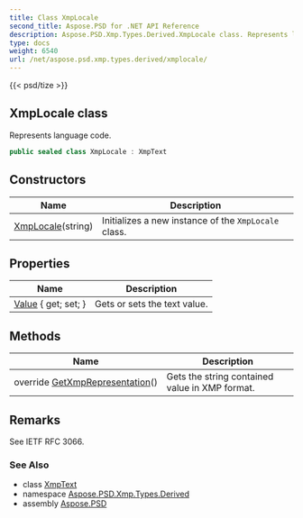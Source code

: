 ```yaml
---
title: Class XmpLocale
second_title: Aspose.PSD for .NET API Reference
description: Aspose.PSD.Xmp.Types.Derived.XmpLocale class. Represents language code
type: docs
weight: 6540
url: /net/aspose.psd.xmp.types.derived/xmplocale/
---
```

{{< psd/tize >}}
## XmpLocale class

Represents language code.

```csharp
public sealed class XmpLocale : XmpText
```

## Constructors

| Name | Description |
| --- | --- |
| [XmpLocale](xmplocale/)(string) | Initializes a new instance of the `XmpLocale` class. |

## Properties

| Name | Description |
| --- | --- |
| [Value](../../aspose.psd.xmp.types.basic/xmptext/value/) { get; set; } | Gets or sets the text value. |

## Methods

| Name | Description |
| --- | --- |
| override [GetXmpRepresentation](../../aspose.psd.xmp.types.basic/xmptext/getxmprepresentation/)() | Gets the string contained value in XMP format. |

## Remarks

See IETF RFC 3066.

### See Also

* class [XmpText](../../aspose.psd.xmp.types.basic/xmptext/)
* namespace [Aspose.PSD.Xmp.Types.Derived](../../aspose.psd.xmp.types.derived/)
* assembly [Aspose.PSD](../../)


